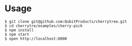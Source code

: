 # Usage

    $ git clone git@github.com:QubitProducts/cherrytree.git
    $ cd cherrytre/examples/cherry-pick
    $ npm install
    $ npm start
    $ open http://localhost:8000
